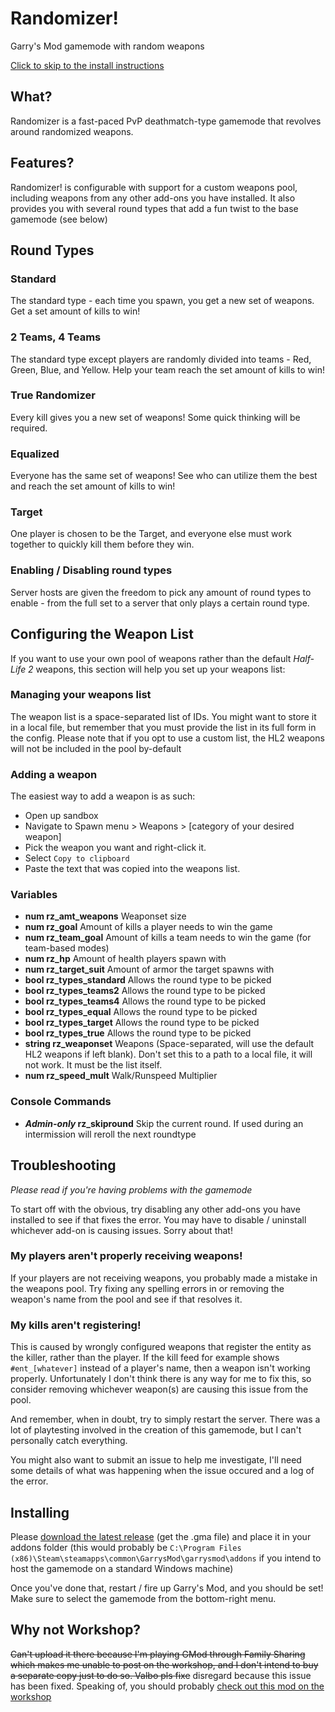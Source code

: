 # Randomizer!

Garry's Mod gamemode with random weapons

[Click to skip to the install instructions](#Installing)

## What?
Randomizer is a fast-paced PvP deathmatch-type gamemode that revolves around randomized weapons.

## Features?
Randomizer! is configurable with support for a custom weapons pool, including weapons from any other add-ons you have installed. It also provides you with several round types that add a fun twist to the base gamemode (see below)

## Round Types

### Standard
The standard type - each time you spawn, you get a new set of weapons. Get a set amount of kills to win!

### 2 Teams, 4 Teams
The standard type except players are randomly divided into teams - Red, Green, Blue, and Yellow. Help your team reach the set amount of kills to win!

### True Randomizer
Every kill gives you a new set of weapons! Some quick thinking will be required.

### Equalized
Everyone has the same set of weapons! See who can utilize them the best and reach the set amount of kills to win!

### Target
One player is chosen to be the Target, and everyone else must work together to quickly kill them before they win.

### Enabling / Disabling round types
Server hosts are given the freedom to pick any amount of round types to enable - from the full set to a server that only plays a certain round type.

## Configuring the Weapon List
If you want to use your own pool of weapons rather than the default *Half-Life 2* weapons, this section will help you set up your weapons list:

### Managing your weapons list
The weapon list is a space-separated list of IDs. You might want to store it in a local file, but remember that you must provide the list in its full form in the config. Please note that if you opt to use a custom list, the HL2 weapons will not be included in the pool by-default

### Adding a weapon
The easiest way to add a weapon is as such:
- Open up sandbox
- Navigate to Spawn menu > Weapons > [category of your desired weapon]
- Pick the weapon you want and right-click it.
- Select `Copy to clipboard`
- Paste the text that was copied into the weapons list.

### Variables

- **num rz_amt_weapons** Weaponset size
- **num rz_goal** Amount of kills a player needs to win the game
- **num rz_team_goal** Amount of kills a team needs to win the game (for team-based modes)
- **num rz_hp** Amount of health players spawn with
- **num rz_target_suit** Amount of armor the target spawns with
- **bool rz_types_standard** Allows the round type to be picked
- **bool rz_types_teams2** Allows the round type to be picked
- **bool rz_types_teams4** Allows the round type to be picked
- **bool rz_types_equal** Allows the round type to be picked
- **bool rz_types_target** Allows the round type to be picked
- **bool rz_types_true** Allows the round type to be picked
- **string rz_weaponset** Weapons (Space-separated, will use the default HL2 weapons if left blank). Don't set this to a path to a local file, it will not work. It must be the list itself.
- **num rz_speed_mult** Walk/Runspeed Multiplier

### Console Commands

- ***Admin-only* rz_skipround** Skip the current round. If used during an intermission will reroll the next roundtype

## Troubleshooting
*Please read if you're having problems with the gamemode*

To start off with the obvious, try disabling any other add-ons you have installed to see if that fixes the error. You may have to disable / uninstall whichever add-on is causing issues. Sorry about that!

### My players aren't properly receiving weapons!
If your players are not receiving weapons, you probably made a mistake in the weapons pool. Try fixing any spelling errors in or removing the weapon's name from the pool and see if that resolves it.

### My kills aren't registering!
This is caused by wrongly configured weapons that register the entity as the killer, rather than the player. If the kill feed for example shows `#ent_[whatever]` instead of a player's name, then a weapon isn't working properly. Unfortunately I don't think there is any way for me to fix this, so consider removing whichever weapon(s) are causing this issue from the pool.

And remember, when in doubt, try to simply restart the server. There was a lot of playtesting involved in the creation of this gamemode, but I can't personally catch everything.

You might also want to submit an issue to help me investigate, I'll need some details of what was happening when the issue occured and a log of the error.

## Installing
Please [download the latest release](https://github.com/axiand/randomizer/releases/latest) (get the .gma file) and place it in your addons folder (this would probably be `C:\Program Files (x86)\Steam\steamapps\common\GarrysMod\garrysmod\addons` if you intend to host the gamemode on a standard Windows machine)

Once you've done that, restart / fire up Garry's Mod, and you should be set! Make sure to select the gamemode from the bottom-right menu.

## Why not Workshop?
~~Can't upload it there because I'm playing GMod through Family Sharing which makes me unable to post on the workshop, and I don't intend to buy a separate copy just to do so. Valbo pls fixe~~ disregard because this issue has been fixed. Speaking of, you should probably [check out this mod on the workshop](https://steamcommunity.com/sharedfiles/filedetails/?id=2915537217)
